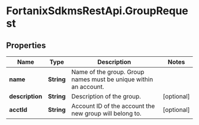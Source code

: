 # FortanixSdkmsRestApi.GroupRequest

## Properties
Name | Type | Description | Notes
------------ | ------------- | ------------- | -------------
**name** | **String** | Name of the group. Group names must be unique within an account. | 
**description** | **String** | Description of the group. | [optional] 
**acctId** | **String** | Account ID of the account the new group will belong to. | [optional] 



